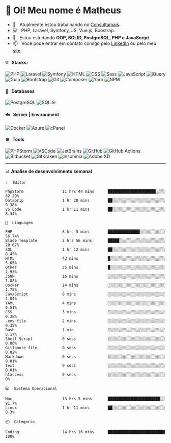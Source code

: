 # 👋 Oi! Meu nome é Matheus

- 🔭 &nbsp; Atualmente estou trabalhando no [Consultamais](https://consultamais.com.br/).
- 💻 &nbsp; PHP, Laravel, Symfony, JS, Vue.js, Boostrap.
- 🌱 &nbsp; Estou estudando **OOP, SOLID, PostgreSQL, PHP e JavaScript**.
- 📫 &nbsp; Você pode entrar em contato comigo pelo [LinkedIn](https://www.linkedin.com/in/matheuscamargoxavier/) ou pelo meu [site](https://matheuscamargo.co).

#### 💡 &nbsp; Stacks:
![PHP](https://img.shields.io/badge/-PHP-777BB4?&logo=php&logoColor=FFFFFF)
![Laravel](https://img.shields.io/badge/-Laravel-FF2D20?&logo=laravel&logoColor=FFFFFF)
![Symfony](https://img.shields.io/badge/-Symfony-000000?&logo=symfony&logoColor=FFFFFF)
![HTML](https://img.shields.io/badge/-HTML-E34F26?&logo=html5&logoColor=FFFFFF)
![CSS](https://img.shields.io/badge/-CSS-1572B6?&logo=css3&logoColor=FFFFFF)
![Sass](https://img.shields.io/badge/-Sass-CC6699?&logo=sass&logoColor=FFFFFF)
![JavaScript](https://img.shields.io/badge/-JavaScript-F7DF1E?&logo=javascript&logoColor=FFFFFF)
![jQuery](https://img.shields.io/badge/-jQuery-0769AD?&logo=jquery&logoColor=FFFFFF)
![Gulp](https://img.shields.io/badge/-Gulp-CF4647?&logo=gulp&logoColor=FFFFFF)
![Bootstrap](https://img.shields.io/badge/-Bootstrap-7952B3?&logo=bootstrap&logoColor=FFFFFF)
![Git](https://img.shields.io/badge/-Git-F05032?&logo=git&logoColor=FFFFFF)
![Composer](https://img.shields.io/badge/-Composer-885630?&logo=composer&logoColor=FFFFFF)
![Yarn](https://img.shields.io/badge/-Yarn-2C8EBB?&logo=yarn&logoColor=FFFFFF)
![NPM](https://img.shields.io/badge/-npm-CB3837?&logo=npm&logoColor=FFFFFF)

#### 💾 &nbsp; Databases
![PostgreSQL](https://img.shields.io/badge/-PostgreSQL-336791?&logo=PostgreSQL&logoColor=FFFFFF)
![SQLite](https://img.shields.io/badge/-SQLite-003B57?&logo=SQLite&logoColor=FFFFFF)

#### ☁️ &nbsp; Server | Environment
![Docker](https://img.shields.io/badge/-Docker-2496ED?&logo=docker&logoColor=FFFFFF)
![Azure](https://img.shields.io/badge/-Azure-0089D6?&logo=microsoft%20azure&logoColor=FFFFFF)
![cPanel](https://img.shields.io/badge/-cPanel-FF6C2C?&logo=cpanel&logoColor=FFFFFF)

#### ⚙️ &nbsp; Tools
![PHPStorm](https://img.shields.io/badge/-PHPStorm-000000?&logo=PHPStorm&logoColor=FFFFFF)
![VSCode](https://img.shields.io/badge/-VSCode-007ACC?&logo=Visual%20Studio%20Code&logoColor=FFFFFF) 
![JetBrains](https://img.shields.io/badge/-JetBrains-000000?&logo=jetbrains&logoColor=FFFFFF) 
![GitHub](https://img.shields.io/badge/-GitHub-181717?&logo=github&logoColor=FFFFFF) 
![GitHub Actions](https://img.shields.io/badge/-GitHub%20Actions-181717?&logo=GitHub%20Actions&logoColor=FFFFFF) 
![Bitbucket](https://img.shields.io/badge/-Bitbucket-0052CC?&logo=bitbucket&logoColor=FFFFFF)
![GitKraken](https://img.shields.io/badge/-GitKraken-179287?&logo=GitKraken&logoColor=FFFFFF)
![Insomnia](https://img.shields.io/badge/-Insomnia-5849BE?&logo=Insomnia&logoColor=FFFFFF)
![Adobe XD](https://img.shields.io/badge/-Adobe%20XD-FF61F6?&logo=adobe%20xd&logoColor=FFFFFF) 
_______

📊  **Analise de desenvolvimento semanal**
```text
💡  Editor

PhpStorm                 11 hrs 44 mins      █████████████████████░░░░     82.29%
DataGrip                 1 hr 20 mins        ██░░░░░░░░░░░░░░░░░░░░░░░      9.38%
VS Code                  1 hr 11 mins        ██░░░░░░░░░░░░░░░░░░░░░░░      8.34%
```
```text
💬  Linguagem

PHP                      8 hrs 5 mins        ██████████████░░░░░░░░░░░     56.74%
Blade Template           2 hrs 56 mins       █████░░░░░░░░░░░░░░░░░░░░     20.67%
SQL                      1 hr 12 mins        ██░░░░░░░░░░░░░░░░░░░░░░░      8.45%
HTML                     43 mins             █░░░░░░░░░░░░░░░░░░░░░░░░      5.05%
Other                    25 mins             █░░░░░░░░░░░░░░░░░░░░░░░░      2.93%
JSON                     16 mins             ░░░░░░░░░░░░░░░░░░░░░░░░░      1.88%
Docker                   14 mins             ░░░░░░░░░░░░░░░░░░░░░░░░░      1.75%
JavaScript               8 mins              ░░░░░░░░░░░░░░░░░░░░░░░░░      1.04%
YAML                     4 mins              ░░░░░░░░░░░░░░░░░░░░░░░░░      0.51%
CSS                      3 mins              ░░░░░░░░░░░░░░░░░░░░░░░░░      0.38%
.env file                2 mins              ░░░░░░░░░░░░░░░░░░░░░░░░░      0.35%
Bash                     1 min               ░░░░░░░░░░░░░░░░░░░░░░░░░      0.17%
Shell Script             0 secs              ░░░░░░░░░░░░░░░░░░░░░░░░░      0.06%
GitIgnore file           0 secs              ░░░░░░░░░░░░░░░░░░░░░░░░░      0.02%
Markdown                 0 secs              ░░░░░░░░░░░░░░░░░░░░░░░░░      0.01%
Text                     0 secs              ░░░░░░░░░░░░░░░░░░░░░░░░░      0.01%
htaccess                 0 secs              ░░░░░░░░░░░░░░░░░░░░░░░░░         0%
```
```text
💻  Sistema Operacional

Mac                      13 hrs 5 mins       ███████████████████████░░      91.7%
Linux                    1 hr 11 mins        ██░░░░░░░░░░░░░░░░░░░░░░░       8.3%
```
```text
📦  Categoria

Coding                   14 hrs 16 mins      █████████████████████████       100%
```
